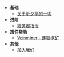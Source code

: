 - **基础**
  - [关于昕夕亭的一切](simple.md)
- **进阶**
  - [服务器指令](commands.md)  
- **插件帮助**
  - [Veinminer - 连锁挖矿](veinminer.md)
- **其他**
  - [加入我们](joinus.md)

